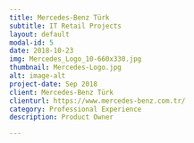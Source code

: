 ```yaml
---
title: Mercedes-Benz Türk
subtitle: IT Retail Projects
layout: default
modal-id: 5
date: 2018-10-23
img: Mercedes_Logo_10-660x330.jpg
thumbnail: Mercedes-Logo.jpg
alt: image-alt
project-date: Sep 2018
client: Mercedes-Benz Türk
clienturl: https://www.mercedes-benz.com.tr/
category: Professional Experience
description: Product Owner

---
```

